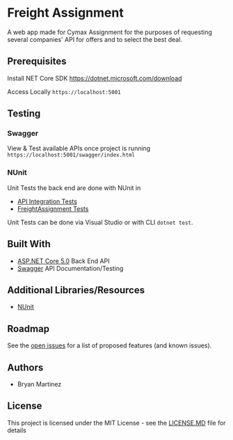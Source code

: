 # Freight Assignment 
A web app made for Cymax Assignment for the purposes of requesting several companies' API for offers and to select the best deal.

## Prerequisites
Install NET Core SDK https://dotnet.microsoft.com/download

Access Locally `https://localhost:5001`

## Testing
### Swagger
View & Test available APIs once project is running `https://localhost:5001/swagger/index.html`

### NUnit
Unit Tests the back end are done with NUnit in 
- [API Integration Tests](https://github.com/BryanMartinez95/FreightAssignment/tree/main/ApiIntegrations/tests)
- [FreightAssignment Tests](https://github.com/BryanMartinez95/FreightAssignment/tree/main/tests/FreightAssignmentTests)

Unit Tests can be done via Visual Studio or with CLI `dotnet test`.


 
## Built With
- [ASP.NET Core 5.0](https://dotnet.microsoft.com/download/dotnet/5.0) Back End API
- [Swagger](https://github.com/domaindrivendev/Swashbuckle.AspNetCore) API Documentation/Testing

## Additional Libraries/Resources
- [NUnit](https://nunit.org/)

## Roadmap
See the [open issues](https://github.com/BryanMartinez95/FreightAssignment/issues) for a list of proposed features (and known issues).

## Authors
- Bryan Martinez

## License
This project is licensed under the MIT License - see the [LICENSE.MD](https://github.com/BryanMartinez95/FreightAssignment/blob/main/LICENSE) file for details
